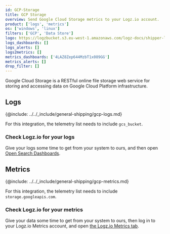 ```yaml
---
id: GCP-Storage
title: GCP Storage
overview: Send Google Cloud Storage metrics to your Logz.io account.
product: ['logs', 'metrics']
os: ['windows', 'linux']
filters: ['GCP', 'Data Store']
logo: https://logzbucket.s3.eu-west-1.amazonaws.com/logz-docs/shipper-logos/gcpstorage.png
logs_dashboards: []
logs_alerts: []
logs2metrics: []
metrics_dashboards: ['4LAZ8Zep644MzbT1x089GG']
metrics_alerts: []
drop_filter: []
---
```



Google Cloud Storage is a RESTful online file storage web service for storing and accessing data on Google Cloud Platform infrastructure. 

## Logs

{@include: ../../_include/general-shipping/gcp-logs.md}  

For this integration, the telemetry list needs to include `gcs_bucket`.

### Check Logz.io for your logs

Give your logs some time to get from your system to ours, and then open [Open Search Dashboards](https://app.logz.io/#/dashboard/osd).

## Metrics

{@include: ../../_include/general-shipping/gcp-metrics.md}

For this integration, the telemetry list needs to include `storage.googleapis.com`.

### Check Logz.io for your metrics

Give your data some time to get from your system to ours, then log in to your Logz.io Metrics account, and open [the Logz.io Metrics tab](https://app.logz.io/#/dashboard/metrics/).